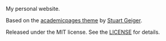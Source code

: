 My personal website.

Based on the [academicpages theme](https://academicpages.github.io/) by [Stuart Geiger](https://github.com/staeiou).

Released under the MIT license.
See the [LICENSE](../blob/master/LICENSE) for details.
